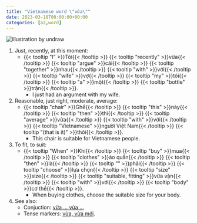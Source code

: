 ```yaml
---
title: "Vietnamese word \"vứa\""
date: 2023-03-18T00:00:00+00:00
categories: [a2,word]
---
```


![illustration by undraw](/images/undraw/undraw_throw_down_ub2l.png)

1. Just, recently, at this moment:
    - {{< tooltip "I" >}}Tôi{{< /tooltip >}}
     {{< tooltip "recently" >}}vừa{{< /tooltip >}}
     {{< tooltip "argue" >}}cãi{{< /tooltip >}}
     {{< tooltip "together" >}}nhau{{< /tooltip >}}
     {{< tooltip "with" >}}với{{< /tooltip >}}
     {{< tooltip "wife" >}}vợ{{< /tooltip >}}
     {{< tooltip "my" >}}tôi{{< /tooltip >}}
     {{< tooltip "a" >}}một{{< /tooltip >}}
     {{< tooltip "bottle" >}}trận{{< /tooltip >}}.
        - I just had an argument with my wife.
2. Reasonable, just right, moderate, average:
    - {{< tooltip "chair" >}}Ghế{{< /tooltip >}}
      {{< tooltip "this" >}}này{{< /tooltip >}}
      {{< tooltip "then" >}}thì{{< /tooltip >}}
      {{< tooltip "average" >}}vừa{{< /tooltip >}}
      {{< tooltip "with" >}}với{{< /tooltip >}}
      {{< tooltip "Vietnamese" >}}người Việt Nam{{< /tooltip >}}
      {{< tooltip "(that is it)" >}}thôi{{< /tooltip >}}.
        - This chair is suitable for Vietnamese people.
3. To fit, to suit:
    - {{< tooltip "When" >}}Khi{{< /tooltip >}}
      {{< tooltip "buy" >}}mua{{< /tooltip >}}
      {{< tooltip "clothes" >}}áo quần{{< /tooltip >}}
      {{< tooltip "then" >}}là{{< /tooltip >}}
      {{< tooltip "" >}}phải{{< /tooltip >}}
      {{< tooltip "choose" >}}lựa chọn{{< /tooltip >}}
      {{< tooltip "size" >}}size{{< /tooltip >}}
      {{< tooltip "suitable, fitting" >}}vừa vặn{{< /tooltip >}}
      {{< tooltip "with" >}}với{{< /tooltip >}}
      {{< tooltip "body" >}}cơ thể{{< /tooltip >}}.
        - When buying clothes, choose the suitable size for your body.
4. See also:
    - Conjuction: [vừa ... vừa ...](/posts/14-vừa-vừa)
    - Tense markers: [vừa, vừa mới](/posts/7-tense-markers).
